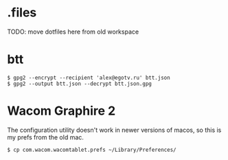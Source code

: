 # .files

TODO: move dotfiles here from old workspace

# btt

```
$ gpg2 --encrypt --recipient 'alex@egotv.ru' btt.json
$ gpg2 --output btt.json --decrypt btt.json.gpg
```

# Wacom Graphire 2

The configuration utility doesn't work in newer versions of macos, so this is my prefs from the old mac.

```
$ cp com.wacom.wacomtablet.prefs ~/Library/Preferences/
```
